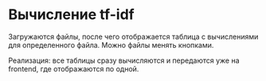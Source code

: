 # Вычисление tf-idf
Загружаются файлы, после чего отображается таблица с вычислениями для определенного файла. Можно файлы менять кнопками.

Реализация: все таблицы сразу вычисляются и передаются уже на frontend, где отображаются по одной.